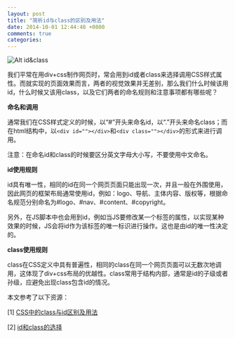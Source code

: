```yaml
---
layout: post
title: "简析id与class的区别及用法"
date: 2014-10-01 12:44:48 +0800
comments: true
categories: 
---
```

![Alt id&class](http://xubinbin.qiniudn.com/id%E4%B8%8Eclass%E5%AF%B9%E5%BA%94%E5%9B%BE.jpg
 "id与class对应图")

我们平常在用div+css制作网页时，常会用到id或者class来选择调用CSS样式属性。而就实现的页面效果而言，两者的视觉效果并无差别，那么我们什么时候该用id，什么时候又该用class，以及它们两者的命名规则和注意事项都有哪些呢？
<!--more-->

**命名和调用**

通常我们在CSS样式定义的时候，以“#”开头来命名id，以“.”开头来命名class；而在html结构中，以`<div id=""></div>`和`<div class=""></div>`的形式来进行调用。

注意：在命名id和class的时候要区分英文字母大小写，不要使用中文命名。

**id使用规则**

id具有唯一性，相同的id在同一个网页页面只能出现一次，并且一般在外围使用，因此网页的框架布局通常使用id，例如：logo、导航、主体内容、版权等，根据命名规范分别命名为#logo、#nav、#content、#copyright。

另外，在JS脚本中也会用到id，例如当JS要修改某一个标签的属性，以实现某种效果的时候，JS会将id作为该标签的唯一标识进行操作。这也是由id的唯一性决定的。

**class使用规则**

class在CSS定义中具有普遍性，相同的class在同一个网页页面可以无数次地调用，这体现了div+css布局的优越性。class常用于结构内部，通常是id的子级或者孙级，应避免出现class包含id的情况。



本文参考了以下资源：

[1] [CSS中的class与id区别及用法](http://www.divcss5.com/rumen/r3.shtml)

[2] [id和class的选择](http://www.codesky.net/article/201110/169389.html)
